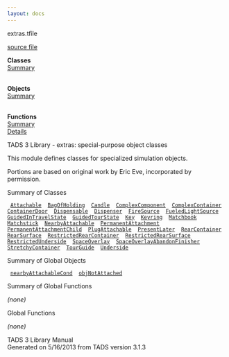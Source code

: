 ```yaml
---
layout: docs
---
```

<span class="title">extras.t</span><span class="type">file</span>

[source file](../source/extras.t.html)

**Classes**  
[Summary](#_ClassSummary_)  
 

**Objects**  
[Summary](#_ObjectSummary_)  
 

**Functions**  
[Summary](#_FunctionSummary_)  
[Details](#_Functions_)

<div class="fdesc">

TADS 3 Library - extras: special-purpose object classes

This module defines classes for specialized simulation objects.

Portions are based on original work by Eric Eve, incorporated by
permission.

</div>

<span id="_ClassSummary_"></span>

<div class="mjhd">

<span class="hdln">Summary of Classes</span>  

</div>

` `[`Attachable`](../object/Attachable.html)`  `[`BagOfHolding`](../object/BagOfHolding.html)`  `[`Candle`](../object/Candle.html)`  `[`ComplexComponent`](../object/ComplexComponent.html)`  `[`ComplexContainer`](../object/ComplexContainer.html)`  `[`ContainerDoor`](../object/ContainerDoor.html)`  `[`Dispensable`](../object/Dispensable.html)`  `[`Dispenser`](../object/Dispenser.html)`  `[`FireSource`](../object/FireSource.html)`  `[`FueledLightSource`](../object/FueledLightSource.html)`  `[`GuidedInTravelState`](../object/GuidedInTravelState.html)`  `[`GuidedTourState`](../object/GuidedTourState.html)`  `[`Key`](../object/Key.html)`  `[`Keyring`](../object/Keyring.html)`  `[`Matchbook`](../object/Matchbook.html)`  `[`Matchstick`](../object/Matchstick.html)`  `[`NearbyAttachable`](../object/NearbyAttachable.html)`  `[`PermanentAttachment`](../object/PermanentAttachment.html)`  `[`PermanentAttachmentChild`](../object/PermanentAttachmentChild.html)`  `[`PlugAttachable`](../object/PlugAttachable.html)`  `[`PresentLater`](../object/PresentLater.html)`  `[`RearContainer`](../object/RearContainer.html)`  `[`RearSurface`](../object/RearSurface.html)`  `[`RestrictedRearContainer`](../object/RestrictedRearContainer.html)`  `[`RestrictedRearSurface`](../object/RestrictedRearSurface.html)`  `[`RestrictedUnderside`](../object/RestrictedUnderside.html)`  `[`SpaceOverlay`](../object/SpaceOverlay.html)`  `[`SpaceOverlayAbandonFinisher`](../object/SpaceOverlayAbandonFinisher.html)`  `[`StretchyContainer`](../object/StretchyContainer.html)`  `[`TourGuide`](../object/TourGuide.html)`  `[`Underside`](../object/Underside.html)`  `
<span id="_ObjectSummary_"></span>

<div class="mjhd">

<span class="hdln">Summary of Global Objects</span>  

</div>

` `[`nearbyAttachableCond`](../object/nearbyAttachableCond.html)`  `[`objNotAttached`](../object/objNotAttached.html)`  `
<span id="FunctionSummary_"></span>

<div class="mjhd">

<span class="hdln">Summary of Global Functions</span>  

</div>

*(none)* <span id="_Functions_"></span>

<div class="mjhd">

<span class="hdln">Global Functions</span>  

</div>

*(none)*

<div class="ftr">

TADS 3 Library Manual  
Generated on 5/16/2013 from TADS version 3.1.3

</div>
